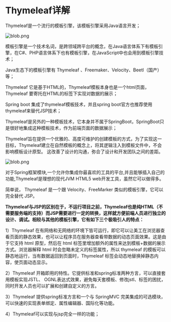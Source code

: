 # Thymeleaf详解

Thymeleaf是一个流行的模板引擎，该模板引擎采用Java语言开发；

![blob.png](http://www.bjpowernode.com/ueditor/php/upload/image/20190213/1550023164733920.png)

 

   模板引擎是一个技术名词，是跨领域跨平台的概念，在Java语言体系下有模板引擎，在C#、PHP语言体系下也有模板引擎，在JavaScript中也会用到模板引擎技术；

Java生态下的模板引擎有 Thymeleaf 、Freemaker、Velocity、Beetl（国产） 等；

Thymeleaf 它是基于HTML的，Thymeleaf模板本身也是一个html页面，Thymeleaf 要寄托在HTML的标签下实现对数据的展示；

Spring boot 集成了thymeleaf模板技术，并且spring boot官方也推荐使用thymeleaf来替代JSP技术；

Thymeleaf是另外的一种模板技术，它本身并不属于SpringBoot，SpringBoot只是很好地集成这种模板技术，作为前端页面的数据展示；

Thymeleaf旨在提供⼀个优雅的、⾼度可维护的创建模板的⽅式，为了实现这⼀⽬标，Thymeleaf建⽴在⾃然模板的概念上，将其逻辑注⼊到模板⽂件中，不会影响模板设计原型。 这改善了设计的沟通，弥合了设计和开发团队之间的差距。

 

![blob.png](http://www.bjpowernode.com/ueditor/php/upload/image/20190213/1550023177902303.png)

 

   对于Spring框架模块,一个允许你集成你最喜欢的工具的平台,并且能够插入自己的功能,Thymeleaf是理想的现代JVM HTML5 web开发工具，虽然它可以做得多。

简单说， Thymeleaf 是一个跟 Velocity、FreeMarker 类似的模板引擎，它可以完全替代 JSP。

**Thymeleaf与JSP的区别在于，不运行项目之前，Thymeleaf也是纯HTML（不需要服务端的支持）而JSP需要进行一定的转换，这样就方便前端人员进行独立的设计、调试。相较与其他的模板引擎，它有如下三个极吸引人的特点：**

1）Thymeleaf 在有网络和无网络的环境下皆可运行，即它可以让美工在浏览器查看页面的静态效果，也可以让程序员在服务器查看带数据的动态页面效果。这是由于它支持 html 原型，然后在 html 标签里增加额外的属性来达到模板+数据的展示方式。浏览器解释 html 时会忽略未定义的标签属性，所以 thymeleaf 的模板可以静态地运行，当有数据返回到页面时，Thymeleaf 标签会动态地替换掉静态内容，使页面动态显示。

2）Thymeleaf 开箱即用的特性。它提供标准和spring标准两种方言，可以直接套用模板实现JSTL、 OGNL表达式效果，避免每天套模板、修改jstl、标签的困扰，同时开发人员也可以扩展和创建自定义的方言。

3）Thymeleaf 提供spring标准方言和一个与 SpringMVC 完美集成的可选模块，可以快速的实现表单绑定、属性编辑器、国际化等功能。

4）Thymeleaf可以实现与jsp完全一样的功能；